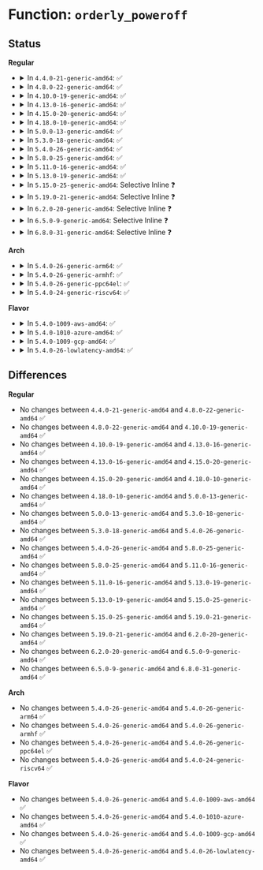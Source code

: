 # Function: <code>orderly_poweroff</code>

## Status
<b>Regular</b>
<ul>
<li>
<details>
<summary>In <code>4.4.0-21-generic-amd64</code>: ✅</summary>

```c
void orderly_poweroff(bool force)
```

```json
{
  "name": "orderly_poweroff",
  "collision_type": "Unique Global",
  "inline_type": "No",
  "funcs": [
    {
      "addr": 18446744071579510944,
      "name": "orderly_poweroff",
      "external": true,
      "loc": "kernel/reboot.c:464",
      "file": "kernel/reboot.c",
      "inline": "seen, unknown",
      "caller_inline": [],
      "caller_func": [
        "drivers/xen/manage.c:do_poweroff",
        "drivers/xen/manage.c:do_poweroff"
      ]
    }
  ],
  "symbols": [
    {
      "addr": 18446744071579510944,
      "name": "orderly_poweroff",
      "section": ".text",
      "bind": "STB_GLOBAL",
      "size": 47
    }
  ]
}
```
</details>
</li>
<li>
<details>
<summary>In <code>4.8.0-22-generic-amd64</code>: ✅</summary>

```c
void orderly_poweroff(bool force)
```

```json
{
  "name": "orderly_poweroff",
  "collision_type": "Unique Global",
  "inline_type": "No",
  "funcs": [
    {
      "addr": 18446744071579525040,
      "name": "orderly_poweroff",
      "external": true,
      "loc": "kernel/reboot.c:464",
      "file": "kernel/reboot.c",
      "inline": "seen, unknown",
      "caller_inline": [],
      "caller_func": [
        "drivers/acpi/bus.c:sb_notify_work",
        "drivers/xen/manage.c:do_poweroff",
        "drivers/xen/manage.c:do_poweroff"
      ]
    }
  ],
  "symbols": [
    {
      "addr": 18446744071579525040,
      "name": "orderly_poweroff",
      "section": ".text",
      "bind": "STB_GLOBAL",
      "size": 47
    }
  ]
}
```
</details>
</li>
<li>
<details>
<summary>In <code>4.10.0-19-generic-amd64</code>: ✅</summary>

```c
void orderly_poweroff(bool force)
```

```json
{
  "name": "orderly_poweroff",
  "collision_type": "Unique Global",
  "inline_type": "No",
  "funcs": [
    {
      "addr": 18446744071579548688,
      "name": "orderly_poweroff",
      "external": true,
      "loc": "kernel/reboot.c:464",
      "file": "kernel/reboot.c",
      "inline": "seen, unknown",
      "caller_inline": [],
      "caller_func": [
        "drivers/acpi/bus.c:sb_notify_work",
        "drivers/xen/manage.c:do_poweroff",
        "drivers/xen/manage.c:do_poweroff"
      ]
    }
  ],
  "symbols": [
    {
      "addr": 18446744071579548688,
      "name": "orderly_poweroff",
      "section": ".text",
      "bind": "STB_GLOBAL",
      "size": 47
    }
  ]
}
```
</details>
</li>
<li>
<details>
<summary>In <code>4.13.0-16-generic-amd64</code>: ✅</summary>

```c
void orderly_poweroff(bool force)
```

```json
{
  "name": "orderly_poweroff",
  "collision_type": "Unique Global",
  "inline_type": "No",
  "funcs": [
    {
      "addr": 18446744071579535328,
      "name": "orderly_poweroff",
      "external": true,
      "loc": "kernel/reboot.c:464",
      "file": "kernel/reboot.c",
      "inline": "seen, unknown",
      "caller_inline": [],
      "caller_func": [
        "drivers/acpi/bus.c:sb_notify_work",
        "drivers/xen/manage.c:do_poweroff",
        "drivers/xen/manage.c:do_poweroff",
        "drivers/thermal/thermal_core.c:handle_thermal_trip"
      ]
    }
  ],
  "symbols": [
    {
      "addr": 18446744071579535328,
      "name": "orderly_poweroff",
      "section": ".text",
      "bind": "STB_GLOBAL",
      "size": 47
    }
  ]
}
```
</details>
</li>
<li>
<details>
<summary>In <code>4.15.0-20-generic-amd64</code>: ✅</summary>

```c
void orderly_poweroff(bool force)
```

```json
{
  "name": "orderly_poweroff",
  "collision_type": "Unique Global",
  "inline_type": "No",
  "funcs": [
    {
      "addr": 18446744071579562016,
      "name": "orderly_poweroff",
      "external": true,
      "loc": "kernel/reboot.c:491",
      "file": "kernel/reboot.c",
      "inline": "seen, unknown",
      "caller_inline": [],
      "caller_func": [
        "drivers/acpi/bus.c:sb_notify_work",
        "drivers/xen/manage.c:do_poweroff",
        "drivers/xen/manage.c:do_poweroff",
        "drivers/thermal/thermal_core.c:handle_thermal_trip"
      ]
    }
  ],
  "symbols": [
    {
      "addr": 18446744071579562016,
      "name": "orderly_poweroff",
      "section": ".text",
      "bind": "STB_GLOBAL",
      "size": 47
    }
  ]
}
```
</details>
</li>
<li>
<details>
<summary>In <code>4.18.0-10-generic-amd64</code>: ✅</summary>

```c
void orderly_poweroff(bool force)
```

```json
{
  "name": "orderly_poweroff",
  "collision_type": "Unique Global",
  "inline_type": "No",
  "funcs": [
    {
      "addr": 18446744071579590240,
      "name": "orderly_poweroff",
      "external": true,
      "loc": "kernel/reboot.c:491",
      "file": "kernel/reboot.c",
      "inline": "seen, unknown",
      "caller_inline": [],
      "caller_func": [
        "drivers/acpi/bus.c:sb_notify_work",
        "drivers/xen/manage.c:do_poweroff",
        "drivers/xen/manage.c:do_poweroff"
      ]
    }
  ],
  "symbols": [
    {
      "addr": 18446744071579590240,
      "name": "orderly_poweroff",
      "section": ".text",
      "bind": "STB_GLOBAL",
      "size": 47
    }
  ]
}
```
</details>
</li>
<li>
<details>
<summary>In <code>5.0.0-13-generic-amd64</code>: ✅</summary>

```c
void orderly_poweroff(bool force)
```

```json
{
  "name": "orderly_poweroff",
  "collision_type": "Unique Global",
  "inline_type": "No",
  "funcs": [
    {
      "addr": 18446744071579627760,
      "name": "orderly_poweroff",
      "external": true,
      "loc": "kernel/reboot.c:492",
      "file": "kernel/reboot.c",
      "inline": "seen, unknown",
      "caller_inline": [],
      "caller_func": [
        "drivers/acpi/bus.c:sb_notify_work",
        "drivers/xen/manage.c:do_poweroff",
        "drivers/xen/manage.c:do_poweroff"
      ]
    }
  ],
  "symbols": [
    {
      "addr": 18446744071579627760,
      "name": "orderly_poweroff",
      "section": ".text",
      "bind": "STB_GLOBAL",
      "size": 47
    }
  ]
}
```
</details>
</li>
<li>
<details>
<summary>In <code>5.3.0-18-generic-amd64</code>: ✅</summary>

```c
void orderly_poweroff(bool force)
```

```json
{
  "name": "orderly_poweroff",
  "collision_type": "Unique Global",
  "inline_type": "No",
  "funcs": [
    {
      "addr": 18446744071579652608,
      "name": "orderly_poweroff",
      "external": true,
      "loc": "kernel/reboot.c:494",
      "file": "kernel/reboot.c",
      "inline": "seen, unknown",
      "caller_inline": [],
      "caller_func": [
        "drivers/acpi/bus.c:sb_notify_work",
        "drivers/xen/manage.c:do_poweroff",
        "drivers/xen/manage.c:do_poweroff"
      ]
    }
  ],
  "symbols": [
    {
      "addr": 18446744071579652608,
      "name": "orderly_poweroff",
      "section": ".text",
      "bind": "STB_GLOBAL",
      "size": 47
    }
  ]
}
```
</details>
</li>
<li>
<details>
<summary>In <code>5.4.0-26-generic-amd64</code>: ✅</summary>

```c
void orderly_poweroff(bool force)
```

```json
{
  "name": "orderly_poweroff",
  "collision_type": "Unique Global",
  "inline_type": "No",
  "funcs": [
    {
      "addr": 18446744071579689728,
      "name": "orderly_poweroff",
      "external": true,
      "loc": "kernel/reboot.c:494",
      "file": "kernel/reboot.c",
      "inline": "seen, unknown",
      "caller_inline": [],
      "caller_func": [
        "drivers/acpi/bus.c:sb_notify_work",
        "drivers/xen/manage.c:do_poweroff",
        "drivers/xen/manage.c:do_poweroff"
      ]
    }
  ],
  "symbols": [
    {
      "addr": 18446744071579689728,
      "name": "orderly_poweroff",
      "section": ".text",
      "bind": "STB_GLOBAL",
      "size": 47
    }
  ]
}
```
</details>
</li>
<li>
<details>
<summary>In <code>5.8.0-25-generic-amd64</code>: ✅</summary>

```c
void orderly_poweroff(bool force)
```

```json
{
  "name": "orderly_poweroff",
  "collision_type": "Unique Global",
  "inline_type": "No",
  "funcs": [
    {
      "addr": 18446744071579730224,
      "name": "orderly_poweroff",
      "external": true,
      "loc": "kernel/reboot.c:494",
      "file": "kernel/reboot.c",
      "inline": "seen, unknown",
      "caller_inline": [],
      "caller_func": [
        "drivers/acpi/bus.c:sb_notify_work",
        "drivers/xen/manage.c:do_poweroff",
        "drivers/xen/manage.c:do_poweroff",
        "drivers/thermal/thermal_core.c:handle_critical_trips"
      ]
    }
  ],
  "symbols": [
    {
      "addr": 18446744071579730224,
      "name": "orderly_poweroff",
      "section": ".text",
      "bind": "STB_GLOBAL",
      "size": 47
    }
  ]
}
```
</details>
</li>
<li>
<details>
<summary>In <code>5.11.0-16-generic-amd64</code>: ✅</summary>

```c
void orderly_poweroff(bool force)
```

```json
{
  "name": "orderly_poweroff",
  "collision_type": "Unique Global",
  "inline_type": "No",
  "funcs": [
    {
      "addr": 18446744071579710448,
      "name": "orderly_poweroff",
      "external": true,
      "loc": "kernel/reboot.c:494",
      "file": "kernel/reboot.c",
      "inline": "seen, unknown",
      "caller_inline": [],
      "caller_func": [
        "drivers/acpi/bus.c:sb_notify_work",
        "drivers/xen/manage.c:do_poweroff",
        "drivers/xen/manage.c:do_poweroff",
        "drivers/thermal/thermal_core.c:thermal_zone_device_critical"
      ]
    }
  ],
  "symbols": [
    {
      "addr": 18446744071579710448,
      "name": "orderly_poweroff",
      "section": ".text",
      "bind": "STB_GLOBAL",
      "size": 47
    }
  ]
}
```
</details>
</li>
<li>
<details>
<summary>In <code>5.13.0-19-generic-amd64</code>: ✅</summary>

```c
void orderly_poweroff(bool force)
```

```json
{
  "name": "orderly_poweroff",
  "collision_type": "Unique Global",
  "inline_type": "No",
  "funcs": [
    {
      "addr": 18446744071579717856,
      "name": "orderly_poweroff",
      "external": true,
      "loc": "kernel/reboot.c:494",
      "file": "kernel/reboot.c",
      "inline": "seen, unknown",
      "caller_inline": [],
      "caller_func": [
        "drivers/acpi/bus.c:sb_notify_work",
        "drivers/xen/manage.c:do_poweroff",
        "drivers/xen/manage.c:do_poweroff",
        "drivers/thermal/thermal_core.c:thermal_zone_device_critical"
      ]
    }
  ],
  "symbols": [
    {
      "addr": 18446744071579717856,
      "name": "orderly_poweroff",
      "section": ".text",
      "bind": "STB_GLOBAL",
      "size": 47
    }
  ]
}
```
</details>
</li>
<li>
<details>
<summary>In <code>5.15.0-25-generic-amd64</code>: Selective Inline ❓</summary>

```c
void orderly_poweroff(bool force)
```

```json
{
  "name": "orderly_poweroff",
  "collision_type": "Unique Global",
  "inline_type": "Selective",
  "funcs": [
    {
      "addr": 18446744071592105851,
      "name": "orderly_poweroff",
      "external": true,
      "loc": "kernel/reboot.c:495",
      "file": "kernel/reboot.c",
      "inline": "not declared, inlined",
      "caller_inline": [
        "kernel/reboot.c:hw_protection_shutdown"
      ],
      "caller_func": [
        "drivers/acpi/bus.c:sb_notify_work",
        "drivers/xen/manage.c:do_poweroff",
        "drivers/xen/manage.c:do_poweroff"
      ]
    }
  ],
  "symbols": [
    {
      "addr": 18446744071579796176,
      "name": "orderly_poweroff",
      "section": ".text",
      "bind": "STB_GLOBAL",
      "size": 47
    }
  ]
}
```
</details>
</li>
<li>
<details>
<summary>In <code>5.19.0-21-generic-amd64</code>: Selective Inline ❓</summary>

```c
void orderly_poweroff(bool force)
```

```json
{
  "name": "orderly_poweroff",
  "collision_type": "Unique Global",
  "inline_type": "Selective",
  "funcs": [
    {
      "addr": 18446744071593873434,
      "name": "orderly_poweroff",
      "external": true,
      "loc": "kernel/reboot.c:867",
      "file": "kernel/reboot.c",
      "inline": "not declared, inlined",
      "caller_inline": [
        "kernel/reboot.c:hw_protection_shutdown"
      ],
      "caller_func": [
        "drivers/acpi/bus.c:sb_notify_work"
      ]
    }
  ],
  "symbols": [
    {
      "addr": 18446744071579903792,
      "name": "orderly_poweroff",
      "section": ".text",
      "bind": "STB_GLOBAL",
      "size": 59
    }
  ]
}
```
</details>
</li>
<li>
<details>
<summary>In <code>6.2.0-20-generic-amd64</code>: Selective Inline ❓</summary>

```c
void orderly_poweroff(bool force)
```

```json
{
  "name": "orderly_poweroff",
  "collision_type": "Unique Global",
  "inline_type": "Selective",
  "funcs": [
    {
      "addr": 18446744071580056222,
      "name": "orderly_poweroff",
      "external": true,
      "loc": "kernel/reboot.c:884",
      "file": "kernel/reboot.c",
      "inline": "not declared, inlined",
      "caller_inline": [],
      "caller_func": [
        "drivers/acpi/bus.c:sb_notify_work"
      ]
    }
  ],
  "symbols": [
    {
      "addr": 18446744071580056368,
      "name": "orderly_poweroff",
      "section": ".text",
      "bind": "STB_GLOBAL",
      "size": 59
    }
  ]
}
```
</details>
</li>
<li>
<details>
<summary>In <code>6.5.0-9-generic-amd64</code>: Selective Inline ❓</summary>

```c
void orderly_poweroff(bool force)
```

```json
{
  "name": "orderly_poweroff",
  "collision_type": "Unique Global",
  "inline_type": "Selective",
  "funcs": [
    {
      "addr": 18446744071580110654,
      "name": "orderly_poweroff",
      "external": true,
      "loc": "kernel/reboot.c:884",
      "file": "kernel/reboot.c",
      "inline": "not declared, inlined",
      "caller_inline": [],
      "caller_func": [
        "drivers/acpi/bus.c:sb_notify_work"
      ]
    }
  ],
  "symbols": [
    {
      "addr": 18446744071580111120,
      "name": "orderly_poweroff",
      "section": ".text",
      "bind": "STB_GLOBAL",
      "size": 59
    }
  ]
}
```
</details>
</li>
<li>
<details>
<summary>In <code>6.8.0-31-generic-amd64</code>: Selective Inline ❓</summary>

```c
void orderly_poweroff(bool force)
```

```json
{
  "name": "orderly_poweroff",
  "collision_type": "Unique Global",
  "inline_type": "Selective",
  "funcs": [
    {
      "addr": 18446744071580155984,
      "name": "orderly_poweroff",
      "external": true,
      "loc": "kernel/reboot.c:901",
      "file": "kernel/reboot.c",
      "inline": "not declared, inlined",
      "caller_inline": [],
      "caller_func": [
        "drivers/acpi/bus.c:sb_notify_work"
      ]
    }
  ],
  "symbols": [
    {
      "addr": 18446744071580155984,
      "name": "orderly_poweroff",
      "section": ".text",
      "bind": "STB_GLOBAL",
      "size": 59
    }
  ]
}
```
</details>
</li>
</ul>
<b>Arch</b>
<ul>
<li>
<details>
<summary>In <code>5.4.0-26-generic-arm64</code>: ✅</summary>

```c
void orderly_poweroff(bool force)
```

```json
{
  "name": "orderly_poweroff",
  "collision_type": "Unique Global",
  "inline_type": "No",
  "funcs": [
    {
      "addr": 18446603336490867952,
      "name": "orderly_poweroff",
      "external": true,
      "loc": "kernel/reboot.c:494",
      "file": "kernel/reboot.c",
      "inline": "seen, unknown",
      "caller_inline": [],
      "caller_func": [
        "drivers/acpi/bus.c:sb_notify_work",
        "drivers/soc/xilinx/zynqmp_power.c:zynqmp_pm_isr",
        "drivers/xen/manage.c:do_poweroff",
        "drivers/xen/manage.c:do_poweroff",
        "drivers/power/reset/ltc2952-poweroff.c:ltc2952_poweroff_timer_trigger"
      ]
    }
  ],
  "symbols": [
    {
      "addr": 18446603336490867952,
      "name": "orderly_poweroff",
      "section": ".text",
      "bind": "STB_GLOBAL",
      "size": 76
    }
  ]
}
```
</details>
</li>
<li>
<details>
<summary>In <code>5.4.0-26-generic-armhf</code>: ✅</summary>

```c
void orderly_poweroff(bool force)
```

```json
{
  "name": "orderly_poweroff",
  "collision_type": "Unique Global",
  "inline_type": "No",
  "funcs": [
    {
      "addr": 3224886088,
      "name": "orderly_poweroff",
      "external": true,
      "loc": "kernel/reboot.c:494",
      "file": "kernel/reboot.c",
      "inline": "seen, unknown",
      "caller_inline": [],
      "caller_func": [
        "arch/arm/mach-highbank/highbank.c:hb_keys_notifier",
        "drivers/power/reset/ltc2952-poweroff.c:ltc2952_poweroff_timer_trigger"
      ]
    }
  ],
  "symbols": [
    {
      "addr": 3224886088,
      "name": "orderly_poweroff",
      "section": ".text",
      "bind": "STB_GLOBAL",
      "size": 72
    }
  ]
}
```
</details>
</li>
<li>
<details>
<summary>In <code>5.4.0-26-generic-ppc64el</code>: ✅</summary>

```c
void orderly_poweroff(bool force)
```

```json
{
  "name": "orderly_poweroff",
  "collision_type": "Unique Global",
  "inline_type": "No",
  "funcs": [
    {
      "addr": 13835058055283698624,
      "name": "orderly_poweroff",
      "external": true,
      "loc": "kernel/reboot.c:494",
      "file": "kernel/reboot.c",
      "inline": "seen, unknown",
      "caller_inline": [],
      "caller_func": [
        "arch/powerpc/platforms/powernv/opal-power.c:opal_power_control_init",
        "arch/powerpc/platforms/pseries/ras.c:ras_epow_interrupt",
        "arch/powerpc/platforms/pseries/ras.c:ras_epow_interrupt",
        "arch/powerpc/platforms/pseries/ras.c:ras_epow_interrupt",
        "arch/powerpc/platforms/pseries/ras.c:ras_epow_interrupt",
        "arch/powerpc/platforms/pseries/ras.c:ras_epow_interrupt",
        "drivers/power/reset/ltc2952-poweroff.c:ltc2952_poweroff_timer_trigger"
      ]
    }
  ],
  "symbols": [
    {
      "addr": 13835058055283698624,
      "name": "orderly_poweroff",
      "section": ".text",
      "bind": "STB_GLOBAL",
      "size": 96
    }
  ]
}
```
</details>
</li>
<li>
<details>
<summary>In <code>5.4.0-24-generic-riscv64</code>: ✅</summary>

```c
void orderly_poweroff(bool force)
```

```json
{
  "name": "orderly_poweroff",
  "collision_type": "Unique Global",
  "inline_type": "No",
  "funcs": [
    {
      "addr": 18446743936271523216,
      "name": "orderly_poweroff",
      "external": true,
      "loc": "kernel/reboot.c:494",
      "file": "kernel/reboot.c",
      "inline": "seen, unknown",
      "caller_inline": [],
      "caller_func": [
        "drivers/power/reset/ltc2952-poweroff.c:ltc2952_poweroff_timer_trigger"
      ]
    }
  ],
  "symbols": [
    {
      "addr": 18446743936271523216,
      "name": "orderly_poweroff",
      "section": ".text",
      "bind": "STB_GLOBAL",
      "size": 70
    }
  ]
}
```
</details>
</li>
</ul>
<b>Flavor</b>
<ul>
<li>
<details>
<summary>In <code>5.4.0-1009-aws-amd64</code>: ✅</summary>

```c
void orderly_poweroff(bool force)
```

```json
{
  "name": "orderly_poweroff",
  "collision_type": "Unique Global",
  "inline_type": "No",
  "funcs": [
    {
      "addr": 18446744071579666048,
      "name": "orderly_poweroff",
      "external": true,
      "loc": "kernel/reboot.c:494",
      "file": "kernel/reboot.c",
      "inline": "seen, unknown",
      "caller_inline": [],
      "caller_func": [
        "drivers/acpi/bus.c:sb_notify_work",
        "drivers/xen/manage.c:do_poweroff",
        "drivers/xen/manage.c:do_poweroff"
      ]
    }
  ],
  "symbols": [
    {
      "addr": 18446744071579666048,
      "name": "orderly_poweroff",
      "section": ".text",
      "bind": "STB_GLOBAL",
      "size": 47
    }
  ]
}
```
</details>
</li>
<li>
<details>
<summary>In <code>5.4.0-1010-azure-amd64</code>: ✅</summary>

```c
void orderly_poweroff(bool force)
```

```json
{
  "name": "orderly_poweroff",
  "collision_type": "Unique Global",
  "inline_type": "No",
  "funcs": [
    {
      "addr": 18446744071579594400,
      "name": "orderly_poweroff",
      "external": true,
      "loc": "kernel/reboot.c:494",
      "file": "kernel/reboot.c",
      "inline": "seen, unknown",
      "caller_inline": [],
      "caller_func": [
        "drivers/acpi/bus.c:sb_notify_work"
      ]
    }
  ],
  "symbols": [
    {
      "addr": 18446744071579594400,
      "name": "orderly_poweroff",
      "section": ".text",
      "bind": "STB_GLOBAL",
      "size": 47
    }
  ]
}
```
</details>
</li>
<li>
<details>
<summary>In <code>5.4.0-1009-gcp-amd64</code>: ✅</summary>

```c
void orderly_poweroff(bool force)
```

```json
{
  "name": "orderly_poweroff",
  "collision_type": "Unique Global",
  "inline_type": "No",
  "funcs": [
    {
      "addr": 18446744071579663280,
      "name": "orderly_poweroff",
      "external": true,
      "loc": "kernel/reboot.c:494",
      "file": "kernel/reboot.c",
      "inline": "seen, unknown",
      "caller_inline": [],
      "caller_func": [
        "drivers/acpi/bus.c:sb_notify_work",
        "drivers/xen/manage.c:do_poweroff",
        "drivers/xen/manage.c:do_poweroff"
      ]
    }
  ],
  "symbols": [
    {
      "addr": 18446744071579663280,
      "name": "orderly_poweroff",
      "section": ".text",
      "bind": "STB_GLOBAL",
      "size": 47
    }
  ]
}
```
</details>
</li>
<li>
<details>
<summary>In <code>5.4.0-26-lowlatency-amd64</code>: ✅</summary>

```c
void orderly_poweroff(bool force)
```

```json
{
  "name": "orderly_poweroff",
  "collision_type": "Unique Global",
  "inline_type": "No",
  "funcs": [
    {
      "addr": 18446744071579697312,
      "name": "orderly_poweroff",
      "external": true,
      "loc": "kernel/reboot.c:494",
      "file": "kernel/reboot.c",
      "inline": "seen, unknown",
      "caller_inline": [],
      "caller_func": [
        "drivers/acpi/bus.c:sb_notify_work",
        "drivers/xen/manage.c:do_poweroff",
        "drivers/xen/manage.c:do_poweroff"
      ]
    }
  ],
  "symbols": [
    {
      "addr": 18446744071579697312,
      "name": "orderly_poweroff",
      "section": ".text",
      "bind": "STB_GLOBAL",
      "size": 47
    }
  ]
}
```
</details>
</li>
</ul>

## Differences
<b>Regular</b>
<ul>
<li>
No changes between <code>4.4.0-21-generic-amd64</code> and <code>4.8.0-22-generic-amd64</code> ✅
</li>
<li>
No changes between <code>4.8.0-22-generic-amd64</code> and <code>4.10.0-19-generic-amd64</code> ✅
</li>
<li>
No changes between <code>4.10.0-19-generic-amd64</code> and <code>4.13.0-16-generic-amd64</code> ✅
</li>
<li>
No changes between <code>4.13.0-16-generic-amd64</code> and <code>4.15.0-20-generic-amd64</code> ✅
</li>
<li>
No changes between <code>4.15.0-20-generic-amd64</code> and <code>4.18.0-10-generic-amd64</code> ✅
</li>
<li>
No changes between <code>4.18.0-10-generic-amd64</code> and <code>5.0.0-13-generic-amd64</code> ✅
</li>
<li>
No changes between <code>5.0.0-13-generic-amd64</code> and <code>5.3.0-18-generic-amd64</code> ✅
</li>
<li>
No changes between <code>5.3.0-18-generic-amd64</code> and <code>5.4.0-26-generic-amd64</code> ✅
</li>
<li>
No changes between <code>5.4.0-26-generic-amd64</code> and <code>5.8.0-25-generic-amd64</code> ✅
</li>
<li>
No changes between <code>5.8.0-25-generic-amd64</code> and <code>5.11.0-16-generic-amd64</code> ✅
</li>
<li>
No changes between <code>5.11.0-16-generic-amd64</code> and <code>5.13.0-19-generic-amd64</code> ✅
</li>
<li>
No changes between <code>5.13.0-19-generic-amd64</code> and <code>5.15.0-25-generic-amd64</code> ✅
</li>
<li>
No changes between <code>5.15.0-25-generic-amd64</code> and <code>5.19.0-21-generic-amd64</code> ✅
</li>
<li>
No changes between <code>5.19.0-21-generic-amd64</code> and <code>6.2.0-20-generic-amd64</code> ✅
</li>
<li>
No changes between <code>6.2.0-20-generic-amd64</code> and <code>6.5.0-9-generic-amd64</code> ✅
</li>
<li>
No changes between <code>6.5.0-9-generic-amd64</code> and <code>6.8.0-31-generic-amd64</code> ✅
</li>
</ul>
<b>Arch</b>
<ul>
<li>
No changes between <code>5.4.0-26-generic-amd64</code> and <code>5.4.0-26-generic-arm64</code> ✅
</li>
<li>
No changes between <code>5.4.0-26-generic-amd64</code> and <code>5.4.0-26-generic-armhf</code> ✅
</li>
<li>
No changes between <code>5.4.0-26-generic-amd64</code> and <code>5.4.0-26-generic-ppc64el</code> ✅
</li>
<li>
No changes between <code>5.4.0-26-generic-amd64</code> and <code>5.4.0-24-generic-riscv64</code> ✅
</li>
</ul>
<b>Flavor</b>
<ul>
<li>
No changes between <code>5.4.0-26-generic-amd64</code> and <code>5.4.0-1009-aws-amd64</code> ✅
</li>
<li>
No changes between <code>5.4.0-26-generic-amd64</code> and <code>5.4.0-1010-azure-amd64</code> ✅
</li>
<li>
No changes between <code>5.4.0-26-generic-amd64</code> and <code>5.4.0-1009-gcp-amd64</code> ✅
</li>
<li>
No changes between <code>5.4.0-26-generic-amd64</code> and <code>5.4.0-26-lowlatency-amd64</code> ✅
</li>
</ul>

